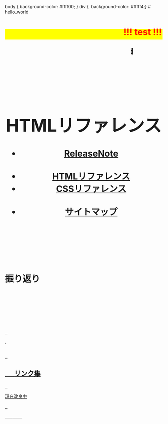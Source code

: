 <!DOCTYPE html>
<html>
<!--
<html lang="ja">
  <head> <meta charset="UTF-8">
    <title>HTML5サンプル</title>
<style type="text/css"> 
p {color: #0d0015;font-size: 1em; }
-->
<!--
.red {color:#ff0000;}
.grey {color:#ffffff; background:#999999;} 
.yellow {color:#ff0000; background:#ffff00;}
.blue {color:#0000ff;}
.waku {border:2px dotted #99cc66;　　　　　　line-height: 200%;　　　　　　padding: 10px;}
-->
body { background-color: #ffff00; }
div {  background-color: #fffff4;}</style><link rel="stylesheet" href="../style.css/" type="text/css">
</head>
<body>
  # hello_world
 <p><h1><span style="color:#ff0000; background-color:#ffff00;"><marquee behavior="alternate">!!! test !!!</marquee></span></p>
  <p align="right"><marquee direction="right" scrollamount="20" width="20%">(^_^)/~torokoid</marquee></p>
<!-- ヘッダ --> 
  <header> <h1>HTMLリファレンス</h1>
    <nav>
      <ul>
        <li>
          <a href=".html">ReleaseNote</a>        </li> 
        <li>        <a href="../html/">HTMLリファレンス</a>        </li>
        <li><a href=".css">CSSリファレンス</a></li> 
        <li><a href="../sitemap/">サイトマップ</a></li>
      </ul> 
    </nav>
  </header>
<h1>振り返り</h1>   <p>&#160;</p>   
  <p> <span class="ms-rteForeColor-2 ms-rteFontSize-3">         <a href=/Announcements.aspx</a></span></p>   <p>&#160;</p>
<div><br/>   <h2>       <span class="blue"><strong> リンク集 </strong></span></h2>   <p>現在改良中</p>   <p>       <span class="ms-rteForeColor-2 ms-rteFontSize-3">         <a href="aspx</a></span></p><br/></div>
<!-- フッタ -->
<footer> Copyright 2018 torokoid </footer>
</body>
</html>
